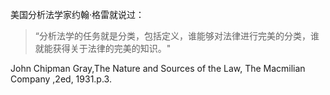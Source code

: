 美国分析法学家约翰·格雷就说过：
>“分析法学的任务就是分类，包括定义，谁能够对法律进行完美的分类，谁就能获得关于法律的完美的知识。"

John Chipman Gray,The Nature and Sources of the Law, The Macmilian Company ,2ed, 1931.p.3.  
